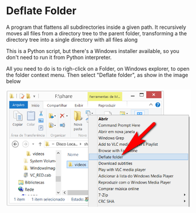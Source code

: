 # Deflate Folder

A program that flattens all subdirectories inside a given path. It recursively moves all files from a directory tree to the parent folder, transforming a the directory tree into a single directory with all files along

This is a Python script, but there's a Windows installer available, so you don't need to run it from Python interpreter.

All you need to do is to righ-click on a Folder, on Windows explorer, to open the folder context menu. Then select "Deflate folder", as show in the image below

<center><img src="https://raw.githubusercontent.com/aporto/images/master/deflate_folder/context_menu.png"></center>
